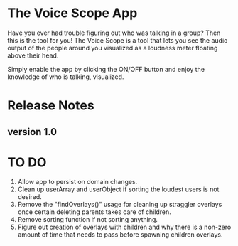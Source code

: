 # The Voice Scope App

Have you ever had trouble figuring out who was talking in a group? Then this is the tool for you! The Voice Scope is a tool that lets you see the audio output of the people around you visualized as a loudness meter floating above their head.

Simply enable the app by clicking the ON/OFF button and enjoy the knowledge of who is talking, visualized.

# Release Notes
## version 1.0 


# TO DO

1. Allow app to persist on domain changes.
2. Clean up userArray and userObject if sorting the loudest users is not desired.
3. Remove the "findOverlays()" usage for cleaning up straggler overlays once certain deleting parents takes care of children.
4. Remove sorting function if not sorting anything.
5. Figure out creation of overlays with children and why there is a non-zero amount of time that needs to pass before spawning children overlays.

